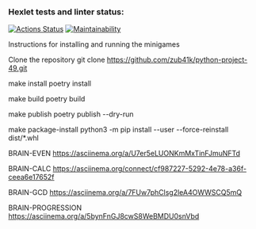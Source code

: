 ### Hexlet tests and linter status:
[![Actions Status](https://github.com/zub41k/python-project-49/workflows/hexlet-check/badge.svg)](https://github.com/zub41k/python-project-49/actions)
[![Maintainability](https://api.codeclimate.com/v1/badges/6da4fd6d2c482686c96c/maintainability)](https://codeclimate.com/github/zub41k/python-project-49/maintainability)

Instructions for installing and running the minigames

Clone the repository
    git clone https://github.com/zub41k/python-project-49.git

make install
    poetry install

make build
    poetry build

make publish
    poetry publish --dry-run

make package-install
    python3 -m pip install --user --force-reinstall  dist/*.whl

BRAIN-EVEN
https://asciinema.org/a/U7er5eLUONKmMxTinFJmuNFTd

BRAIN-CALC
https://asciinema.org/connect/cf987227-5292-4e78-a36f-ceea6e17652f

BRAIN-GCD
https://asciinema.org/a/7FUw7phClsg2leA4OWWSCQ5mQ

BRAIN-PROGRESSION
https://asciinema.org/a/5bynFnGJ8cwS8WeBMDU0snVbd